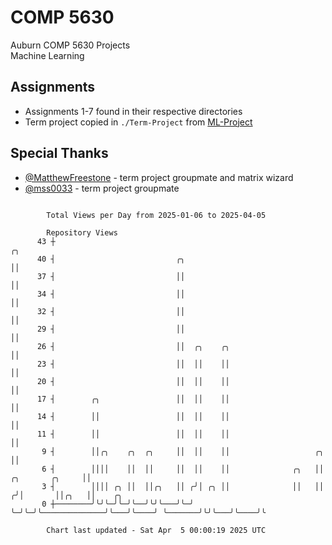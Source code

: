 # COMP 5630
Auburn COMP 5630 Projects  
Machine Learning

## Assignments
- Assignments 1-7 found in their respective directories
- Term project copied in `./Term-Project` from [ML-Project](https://github.com/wumphlett/ML-Project)

## Special Thanks
- [@MatthewFreestone](https://github.com/MatthewFreestone) - term project groupmate and matrix wizard
- [@mss0033](https://github.com/mss0033) - term project groupmate

```

        Total Views per Day from 2025-01-06 to 2025-04-05

        Repository Views
      43 ┼                                                                                 ╭╮
      40 ┤                           ╭╮                                                    ││
      37 ┤                           ││                                                    ││
      34 ┤                           ││                                                    ││
      32 ┤                           ││                                                    ││
      29 ┤                           ││                                                    ││
      26 ┤                           ││  ╭╮    ╭╮                                          ││
      23 ┤                           ││  ││    ││                                          ││
      20 ┤                           ││  ││    ││                                          ││
      17 ┤        ╭╮                 ││  ││    ││                                          ││
      14 ┤        ││                 ││  ││    ││                                          ││
      11 ┤        ││                 ││  ││    ││                                          ││
       9 ┤        ││╭╮    ╭╮  ╭╮     ││  ││    ││                   ╭╮                     ││
       6 ┤        ││││    ││  ││     ││  ││    ││              ╭╮   ││     ╭╮       ╭╮     ││
       3 ┤        ││││ ╭╮ ││  ││╭╮   ││ ╭╯│ ╭╮ ││              ││   ││    ╭╯│       ││╭╮   ││    ╭╮
       0 ┼────────╯╰╯╰─╯╰─╯╰──╯╰╯╰───╯╰─╯ ╰─╯╰─╯╰──────────────╯╰───╯╰────╯ ╰───────╯╰╯╰───╯╰────╯╰

        Chart last updated - Sat Apr  5 00:00:19 2025 UTC
        
```
